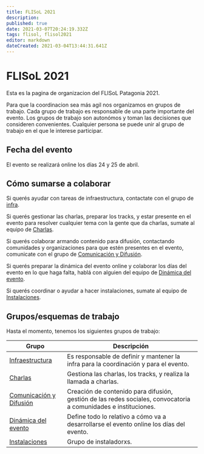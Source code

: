 ```yaml
---
title: FLISoL 2021
description: 
published: true
date: 2021-03-07T20:24:19.332Z
tags: flisol, flisol2021
editor: markdown
dateCreated: 2021-03-04T13:44:31.641Z
---
```


# FLISoL 2021

Esta es la pagina de organizacion del FLISoL Patagonia 2021. 

Para que la coordinacion sea más agil nos organizamos en grupos de trabajo. Cada grupo de trabajo es responsable de una parte importante del evento. Los grupos de trabajo son autonómos y toman las decisiones que consideren convenientes. Cualquier persona se puede unir al grupo de trabajo en el que le interese participar.

## Fecha del evento

El evento se realizará online los días 24 y 25 de abril.


## Cómo sumarse a colaborar

Si querés ayudar con tareas de infraestructura, contactate con el grupo de [infra](/flisol2021/infra).

Si querés gestionar las charlas, preparar los tracks, y estar presente en el evento para resolver cualquier tema con la gente que da charlas, sumate al equipo de [Charlas](/flisol2021/charlas).

Si querés colaborar armando contenido para difusión, contactando comunidades y organizaciones para que estén presentes en el evento, comunicate con el grupo de [Comunicación y Difusión](/flisol2021/comunicacion).

Si querés preparar la dinámica del evento online y colaborar los días del evento en lo que haga falta, hablá con alguien del equipo de [Dinámica del evento](/flisol2021/dinamica).

Si querés coordinar o ayudar a hacer instalaciones, sumate al equipo de [Instalaciones](/flisol2021/instalaciones).

## Grupos/esquemas de trabajo

Hasta el momento, tenemos los siguientes grupos de trabajo:

| Grupo | Descripción
|-------|---------
| [Infraestructura](/flisol2021/infra) | Es responsable de definir y mantener la infra para la coordinación y para el evento.
| [Charlas](/flisol2021/charlas) | Gestiona las charlas, los tracks, y realiza la llamada a charlas.
| [Comunicación y Difusión](/flisol2021/comunicacion) | Creación de contenido para difusión, gestión de las redes sociales, convocatoria a comunidades e instituciones.
| [Dinámica del evento](/flisol2021/dinamica) | Define todo lo relativo a cómo va a desarrollarse el evento online los días del evento.
| [Instalaciones](/flisol2021/instalaciones) | Grupo de instaladorxs.
